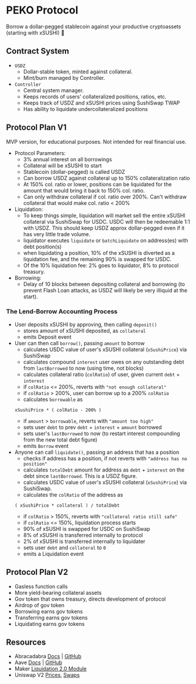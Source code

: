 # PEKO Protocol

Borrow a dollar-pegged stablecoin against your productive cryptoassets (starting with xSUSHI) 🚀

## Contract System

- ```USDZ```
  - Dollar-stable token, minted against collateral.
  - Mint/burn managed by Controller.
- ```Controller```
  - Central system manager.
  - Keeps records of users' collateralized positions, ratios, etc.
  - Keeps track of USDZ and xSUSHI prices using SushiSwap TWAP
  - Has ability to liquidate undercollateralized positions
 
## Protocol Plan V1

MVP version, for educational purposes. Not intended for real financial use. 

- Protocol Parameters:
  - 3% annual interest on all borrowings
  - Collateral will be xSUSHI to start
  - Stablecoin (dollar-pegged) is called USDZ
  - Can borrow USDZ against collateral up to 150% collateralization ratio
  - At 150% col. ratio or lower, positions can be liquidated for the amount that would bring it back to 150% col. ratio.
  - Can only withdraw collateral if col. ratio over 200%. Can't withdraw collateral that would make col. ratio < 200%
- Liquidation:
  - To keep things simple, liquidation will market sell the entire xSUSHI collateral via SushiSwap for USDC. USDC will then be redeemable 1:1 with USDZ. This should keep USDZ approx dollar-pegged even if it has very little trade volume.
  - liquidator executes ```liquidate``` or ```batchLiquidate``` on address(es) with debt position(s)
  - when liquidating a position, 10% of the xSUSHI is diverted as a liquidation fee, and the remaining 90% is swapped for USDC.
  - Of the 10% liquidation fee: 2% goes to liquidator, 8% to protocol treasury.
- Borrowing:
  - Delay of 10 blocks between depositing collateral and borrowing (to prevent Flash Loan attacks, as USDZ will likely be very illiquid at the start).

### The Lend-Borrow Accounting Process

- User deposits xSUSHI by approving, then calling `deposit()`
  - stores amount of xSUSHI deposited, as `collateral`
  - emits Deposit event
- User can then call `borrow()`, passing `amount` to borrow
  - calculates USDC value of user's xSUSHI collateral (`xSushiPrice`) via SushiSwap
  - calculates compound `interest` user owes on any outstanding debt from `lastBorrowed` to now (using time, not blocks)
  - calculates collateral ratio (`colRatio`) of user, given current `debt` + `interest`
  - if `colRatio` <= 200%, reverts with `"not enough collateral"`
  - if `colRatio` > 200%, user can borrow up to a 200% `colRatio`
  - calculates `borrowable` as 
  ```
  xSushiPrice * ( colRatio - 200% )
  ```
  - if `amount` > `borrowable`, reverts with `"amount too high"`
  - sets user `debt` to prev `debt` + `interest` + `amount` borrowed
  - sets user's `lastBorrowed` to now (to restart interest compounding from the new total debt figure)
  - emits `Borrow` event
- Anyone can call `liquidate()`, passing an address that has a position
  - checks if address has a position, if not reverts with `"address has no position"`
  - calculates `totalDebt` amount for address as `debt` + `interest` on the debt since `lastBorrowed`. This is a USDZ figure.
  - calculates USDC value of user's xSUSHI collateral (`xSushiPrice`) via SushiSwap.
  - calculates the `colRatio` of the address as
  ```
  ( xSushiPrice * collateral ) / totalDebt
  ```
  - if `colRatio` > 150%, reverts with `"collateral ratio still safe"`
  - if `colRatio` <= 150%, liquidation process starts
  - 90% of xSUSHI is swapped for USDC on SushiSwap
  - 8% of xSUSHI is transferred internally to protocol
  - 2% of xSUSHI is transferred internally to liquidater
  - sets user `debt` and `collateral` to `0` 
  - emits a Liquidation event

## Protocol Plan V2

- Gasless function calls
- More yield-bearing collateral assets
- Gov token that owns treasury, directs development of protocol
- Airdrop of gov token
- Borrowing earns gov tokens
- Transferring earns gov tokens
- Liquidating earns gov tokens

## Resources

- Abracadabra [Docs](https://wizard69.gitbook.io/abracadabra-money/) | [GitHub](https://github.com/Abracadabra-money/magic-internet-money/blob/main/contracts/helpers/YearnLiquidityMigrationHelper.sol)
- Aave [Docs](https://docs.aave.com/developers/) | [GitHub](https://github.com/aave/protocol-v2)
- Maker [Liquidation 2.0 Module](https://docs.makerdao.com/smart-contract-modules/dog-and-clipper-detailed-documentation)
- Uniswap V2 [Prices](https://uniswap.org/docs/v2/advanced-topics/pricing/#pricing-trades), [Swaps](https://uniswap.org/docs/v2/smart-contract-integration/trading-from-a-smart-contract/)
